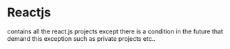 # Reactjs
contains all the react.js projects except there is a condition in the future that demand this exception such as private projects etc..
